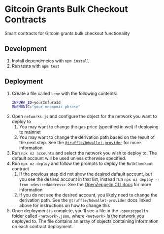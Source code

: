 # Gitcoin Grants Bulk Checkout Contracts

Smart contracts for Gitcoin grants bulk checkout functionality

## Development

1. Install dependencies with `npm install`
2. Run tests with `npm test`

## Deployment

1. Create a file called `.env` with the following contents:
   ```bash
   INFURA_ID=yourInfuraId
   MNEMONIC="your mnenomic phrase"
   ```
2. Open `networks.js` and configure the object for the network you want to deploy to
   1. You may want to change the gas price (specified in wei) if deploying to mainnet
   2. You may want to change the derivation path based on the result of the next step. See the [`@truffle/hdwallet-provider`](https://github.com/trufflesuite/truffle/tree/master/packages/hdwallet-provider) for more information.
3. Run `npx oz accounts` and select the network you wish to deploy to. The default account will be used unless otherwise specified.
4. Run `npx oz deploy` and follow the prompts to deploy the `BulkCheckout` contract
   1. If the previous step did not show the desired default account, but you see the desired account in that list, instead run `npx oz deploy --from <desiredAddress>`. See the [OpenZeppelin CLI docs](https://docs.openzeppelin.com/cli/2.8/commands#deploy) for more information
   2. If you do not see the desired account, you likely need to change the derivation path. See the `@truffle/hdwallet-provider` docs linked above for instructions on how to change this
5. Once deployment is complete, you'll see a file in the `.openzeppelin` folder called `<network>.json`, where `<network>` is the network you deployed to. The file contains an array of objects containing information on each contract deployment.
